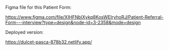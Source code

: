 Figma file for this Patient Form:

https://www.figma.com/file/XIHFNbIXykq8KosWEIryhoRJ/Patient-Referral-Form---interview?type=design&node-id=3-2358&mode=design

Deployed version:

https://dulcet-pasca-878b32.netlify.app/